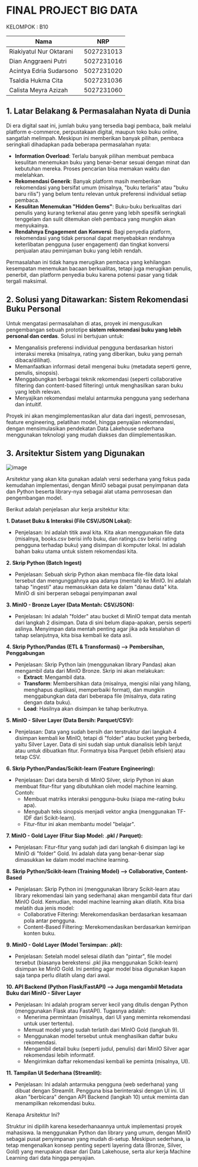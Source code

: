 # FINAL PROJECT BIG DATA

KELOMPOK : B10

|           Nama               |     NRP    |
|            --                |     --     |
| Riakiyatul Nur Oktarani      | 5027231013 |
| Dian Anggraeni Putri         | 5027231016 |
| Acintya Edria Sudarsono      | 5027231020 |
|Tsaldia Hukma Cita            | 5027231036 |
| Calista Meyra Azizah         | 5027231060 |

## **1. Latar Belakang & Permasalahan Nyata di Dunia**
   
Di era digital saat ini, jumlah buku yang tersedia bagi pembaca, baik melalui platform e-commerce, perpustakaan digital, maupun toko buku online, sangatlah melimpah. Meskipun ini memberikan banyak pilihan, pembaca seringkali dihadapkan pada beberapa permasalahan nyata:
- **Information Overload**: Terlalu banyak pilihan membuat pembaca kesulitan menemukan buku yang benar-benar sesuai dengan minat dan kebutuhan mereka. Proses pencarian bisa memakan waktu dan melelahkan.
- **Rekomendasi Generik**: Banyak platform masih memberikan rekomendasi yang bersifat umum (misalnya, "buku terlaris" atau "buku baru rilis") yang belum tentu relevan untuk preferensi individual setiap pembaca.
- **Kesulitan Menemukan "Hidden Gems"**: Buku-buku berkualitas dari penulis yang kurang terkenal atau genre yang lebih spesifik seringkali tenggelam dan sulit ditemukan oleh pembaca yang mungkin akan menyukainya.
- **Rendahnya Engagement dan Konversi**: Bagi penyedia platform, rekomendasi yang tidak personal dapat menyebabkan rendahnya keterlibatan pengguna (user engagement) dan tingkat konversi penjualan atau peminjaman buku yang lebih rendah.
  
Permasalahan ini tidak hanya merugikan pembaca yang kehilangan kesempatan menemukan bacaan berkualitas, tetapi juga merugikan penulis, penerbit, dan platform penyedia buku karena potensi pasar yang tidak tergali maksimal.

## **2. Solusi yang Ditawarkan: Sistem Rekomendasi Buku Personal**

Untuk mengatasi permasalahan di atas, proyek ini mengusulkan pengembangan sebuah prototipe **sistem rekomendasi buku yang lebih personal dan cerdas**. Solusi ini bertujuan untuk:
- Menganalisis preferensi individual pengguna berdasarkan histori interaksi mereka (misalnya, rating yang diberikan, buku yang pernah dibaca/dilihat).
- Memanfaatkan informasi detail mengenai buku (metadata seperti genre, penulis, sinopsis).
- Menggabungkan berbagai teknik rekomendasi (seperti collaborative filtering dan content-based filtering) untuk menghasilkan saran buku yang lebih relevan.
- Menyajikan rekomendasi melalui antarmuka pengguna yang sederhana dan intuitif.

Proyek ini akan mengimplementasikan alur data dari ingesti, pemrosesan, feature engineering, pelatihan model, hingga penyajian rekomendasi, dengan mensimulasikan pendekatan Data Lakehouse sederhana menggunakan teknologi yang mudah diakses dan diimplementasikan.

## **3. Arsitektur Sistem yang Digunakan**

![image](https://github.com/user-attachments/assets/5b7a3aa3-e3b1-4cda-b195-e307962c537e)

Arsitektur yang akan kita gunakan adalah versi sederhana yang fokus pada kemudahan implementasi, dengan MinIO sebagai pusat penyimpanan data dan Python beserta library-nya sebagai alat utama pemrosesan dan pengembangan model.

Berikut adalah penjelasan alur kerja arsitektur kita:

**1. Dataset Buku & Interaksi (File CSV/JSON Lokal):**
  - Penjelasan: Ini adalah titik awal kita. Kita akan menggunakan file data (misalnya, books.csv berisi info buku, dan ratings.csv berisi rating pengguna terhadap buku) yang disimpan di komputer lokal. Ini adalah bahan baku utama untuk sistem rekomendasi kita.
    
**2. Skrip Python (Batch Ingest)**
  - Penjelasan: Sebuah skrip Python akan membaca file-file data lokal tersebut dan mengunggahnya apa adanya (mentah) ke MinIO. Ini adalah tahap "ingesti" atau memasukkan data ke dalam "danau data" kita. MinIO di sini berperan sebagai penyimpanan awal

**3. MinIO - Bronze Layer (Data Mentah: CSV/JSON):**
  - Penjelasan: Ini adalah "folder" atau bucket di MinIO tempat data mentah dari langkah 2 disimpan. Data di sini belum diapa-apakan, persis seperti aslinya. Menyimpan data mentah penting agar jika ada kesalahan di tahap selanjutnya, kita bisa kembali ke data asli.

**4. Skrip Python/Pandas (ETL & Transformasi) --> Pembersihan, Penggabungan**
  - Penjelasan: Skrip Python lain (menggunakan library Pandas) akan mengambil data dari MinIO Bronze. Skrip ini akan melakukan:
    - **Extract**: Mengambil data.
    - **Transform**: Membersihkan data (misalnya, mengisi nilai yang hilang, menghapus duplikasi, memperbaiki format), dan mungkin menggabungkan data dari beberapa file (misalnya, data rating dengan data buku).
    - **Load**: Hasilnya akan disimpan ke tahap berikutnya.

**5. MinIO - Silver Layer (Data Bersih: Parquet/CSV):**
  - Penjelasan: Data yang sudah bersih dan terstruktur dari langkah 4 disimpan kembali ke MinIO, tetapi di "folder" atau bucket yang berbeda, yaitu Silver Layer. Data di sini sudah siap untuk dianalisis lebih lanjut atau untuk dibuatkan fitur. Formatnya bisa Parquet (lebih efisien) atau tetap CSV.

**6. Skrip Python/Pandas/Scikit-learn (Feature Engineering):**
  - Penjelasan: Dari data bersih di MinIO Silver, skrip Python ini akan membuat fitur-fitur yang dibutuhkan oleh model machine learning. Contoh:
    - Membuat matriks interaksi pengguna-buku (siapa me-rating buku apa).
    - Mengubah teks sinopsis menjadi vektor angka (menggunakan TF-IDF dari Scikit-learn).
    - Fitur-fitur ini akan membantu model "belajar".

**7. MinIO - Gold Layer (Fitur Siap Model: .pkl / Parquet):**
  - Penjelasan: Fitur-fitur yang sudah jadi dari langkah 6 disimpan lagi ke MinIO di "folder" Gold. Ini adalah data yang benar-benar siap dimasukkan ke dalam model machine learning.

**8. Skrip Python/Scikit-learn (Training Model) --> Collaborative, Content-Based**
  - Penjelasan: Skrip Python ini (menggunakan library Scikit-learn atau library rekomendasi lain yang sederhana) akan mengambil data fitur dari MinIO Gold. Kemudian, model machine learning akan dilatih. Kita bisa melatih dua jenis model:
    - Collaborative Filtering: Merekomendasikan berdasarkan kesamaan pola antar pengguna.
    - Content-Based Filtering: Merekomendasikan berdasarkan kemiripan konten buku.

**9. MinIO - Gold Layer (Model Tersimpan: .pkl):**
  - Penjelasan: Setelah model selesai dilatih dan "pintar", file model tersebut (biasanya berekstensi .pkl jika menggunakan Scikit-learn) disimpan ke MinIO Gold. Ini penting agar model bisa digunakan kapan saja tanpa perlu dilatih ulang dari awal.

**10. API Backend (Python Flask/FastAPI) --> Juga mengambil Metadata Buku dari MinIO - Silver Layer**
  - Penjelasan: Ini adalah program server kecil yang ditulis dengan Python (menggunakan Flask atau FastAPI). Tugasnya adalah:
    - Menerima permintaan (misalnya, dari UI yang meminta rekomendasi untuk user tertentu).
    - Memuat model yang sudah terlatih dari MinIO Gold (langkah 9).
    - Menggunakan model tersebut untuk menghasilkan daftar buku rekomendasi.
    - Mengambil detail buku (seperti judul, penulis) dari MinIO Silver agar rekomendasi lebih informatif.
    - Mengirimkan daftar rekomendasi kembali ke peminta (misalnya, UI).

**11. Tampilan UI Sederhana (Streamlit):**
  - Penjelasan: Ini adalah antarmuka pengguna (web sederhana) yang dibuat dengan Streamlit. Pengguna bisa berinteraksi dengan UI ini. UI akan "berbicara" dengan API Backend (langkah 10) untuk meminta dan menampilkan rekomendasi buku.

Kenapa Arsitektur Ini?

Struktur ini dipilih karena kesederhanaannya untuk implementasi proyek mahasiswa. Ia menggunakan Python dan library yang umum, dengan MinIO sebagai pusat penyimpanan yang mudah di-setup. Meskipun sederhana, ia tetap mengenalkan konsep penting seperti layering data (Bronze, Silver, Gold) yang merupakan dasar dari Data Lakehouse, serta alur kerja Machine Learning dari data hingga penyajian.

